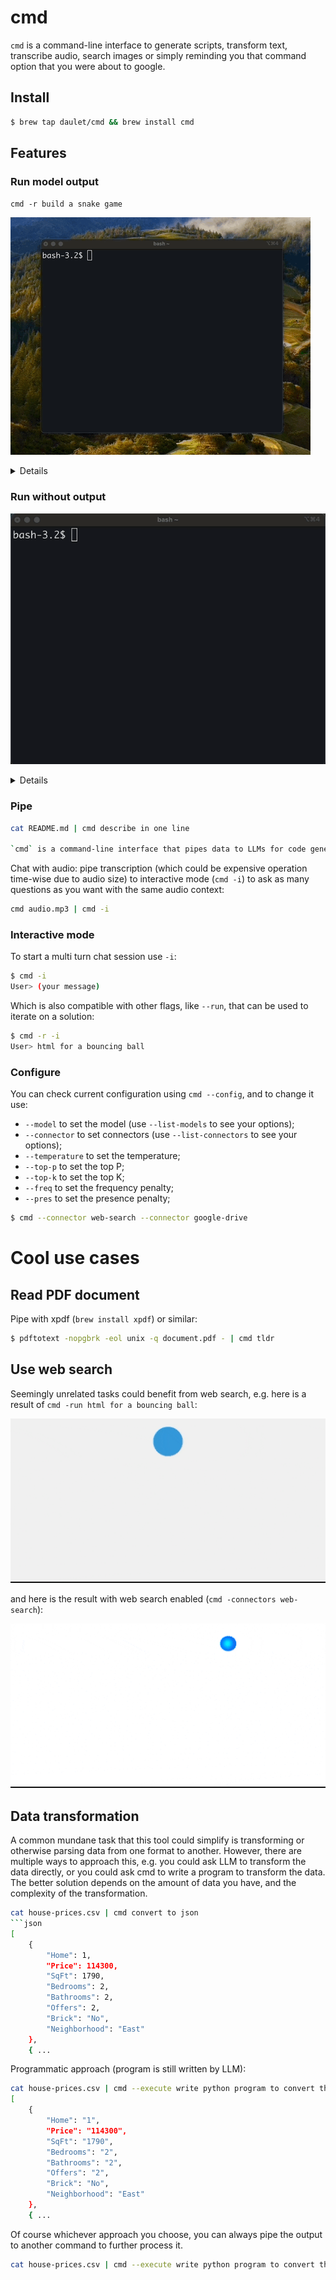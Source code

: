 
# cmd

`cmd` is a command-line interface to generate scripts, transform text, transcribe audio, search images or simply reminding you that command option that you were about to google.

## Install

```bash
$ brew tap daulet/cmd && brew install cmd
```

## Features

### Run model output

`cmd -r build a snake game`

![snake example](./.github/snake.gif)

<details>

To run the generated shell command or code, use `--run` (alias `-r`):
```bash
$ cmd --run print third last commit hash
To print the third last commit hash, you can use the following Git command:

bash
git log --pretty=format:"%H" -n 1 --skip 2

This command will display the commit hash of the commit that is two commits before the most recent one. The `--pretty=format:"%H"` option specifies that you want to display the commit hash in the output, and the `-n 1` option limits the output to only one commit. The `--skip 2` option skips the two most recent commits and displays the hash of the third last commit.
a200e6d429e2888344d7254ac02a00618ab432a2
```
Supported languages include Go, Bash, Python and HTML. The language is assumed from identifier immediately following backticks of fenced code blocks, hence it could be error prone if no language is specified, or if code is broken down into multiple blocks (common for HTML).

</details>

### Run without output

![git log example](./.github/git_log.gif)

<details>

_Only_ execute generated command or a script (like `--run`), _without_ actually outputing it (useful for piping), use `--execute` (`-e`), which will not output generation hence be patient:
```bash
$ cmd --execute print shell command to brief description for last five commits
27a6a07 add an option to execute generate command
ac88d6a parse code blocks as we stream, not after the fact
a200e6d simplify now that code parsing is async
6d36937 rename Buffer to Code
d42893c (HEAD -> main, origin/main) simplify code parser, make exec truly optional
```

</details>

### Pipe

```bash
cat README.md | cmd describe in one line

`cmd` is a command-line interface that pipes data to LLMs for code generation, shell commands, or text, offering interactive mode, model configuration, and execution options.
```

Chat with audio: pipe transcription (which could be expensive operation time-wise due to audio size) to interactive mode (`cmd -i`) to ask as many questions as you want with the same audio context:
```bash
cmd audio.mp3 | cmd -i
```

### Interactive mode

To start a multi turn chat session use `-i`:
```bash
$ cmd -i
User> (your message)
```

Which is also compatible with other flags, like `--run`, that can be used to iterate on a solution:
```bash
$ cmd -r -i
User> html for a bouncing ball
```

### Configure

You can check current configuration using `cmd --config`, and to change it use:
* `--model` to set the model (use `--list-models` to see your options);
* `--connector` to set connectors (use `--list-connectors` to see your options);
* `--temperature` to set the temperature;
* `--top-p` to set the top P;
* `--top-k` to set the top K;
* `--freq` to set the frequency penalty;
* `--pres` to set the presence penalty;
```bash
$ cmd --connector web-search --connector google-drive
```

# Cool use cases

## Read PDF document

Pipe with xpdf (`brew install xpdf`) or similar:
```bash
$ pdftotext -nopgbrk -eol unix -q document.pdf - | cmd tldr
```

## Use web search

Seemingly unrelated tasks could benefit from web search, e.g. here is a result of `cmd -run html for a bouncing ball`:

![gif of a bouncing ball](./.github/ball.gif)

and here is the result with web search enabled (`cmd -connectors web-search`):

![gif of a bouncing ball](./.github/ball_web.gif)

## Data transformation

A common mundane task that this tool could simplify is transforming or otherwise parsing data from one format to another. However, there are multiple ways to approach this, e.g. you could ask LLM to transform the data directly, or you could ask cmd to write a program to transform the data. The better solution depends on the amount of data you have, and the complexity of the transformation.
```bash
cat house-prices.csv | cmd convert to json
```json
[
    {
        "Home": 1,
        "Price": 114300,
        "SqFt": 1790,
        "Bedrooms": 2,
        "Bathrooms": 2,
        "Offers": 2,
        "Brick": "No",
        "Neighborhood": "East"
    },
    { ...
```

Programmatic approach (program is still written by LLM):
```bash
cat house-prices.csv | cmd --execute write python program to convert this to json and read the data from house-prices.csv
[
    {
        "Home": "1",
        "Price": "114300",
        "SqFt": "1790",
        "Bedrooms": "2",
        "Bathrooms": "2",
        "Offers": "2",
        "Brick": "No",
        "Neighborhood": "East"
    },
    { ...
```

Of course whichever approach you choose, you can always pipe the output to another command to further process it.

```bash
cat house-prices.csv | cmd --execute write python program to convert this to json and print it out, read the data from house-prices.csv | cmd --run run python program to plot this data
```
